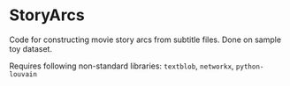 # StoryArcs
 Code for constructing movie story arcs from subtitle files. Done on sample toy dataset.

Requires following non-standard libraries:
``textblob``, ``networkx``, ``python-louvain``
